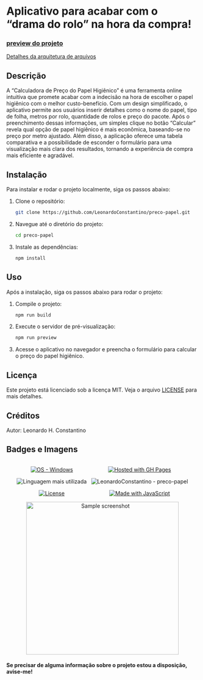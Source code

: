 # Aplicativo para acabar com o “drama do rolo” na hora da compra!

### [preview do projeto](https://leonardoconstantino.github.io/preco-papel/)

[Detalhes da arquitetura de arquivos](https://github.com/LeonardoConstantino/preco-papel/blob/main/estrutura.md)

## Descrição

A “Calculadora de Preço do Papel Higiênico” é uma ferramenta online intuitiva que promete acabar com a indecisão na hora de escolher o papel higiênico com o melhor custo-benefício. Com um design simplificado, o aplicativo permite aos usuários inserir detalhes como o nome do papel, tipo de folha, metros por rolo, quantidade de rolos e preço do pacote. Após o preenchimento dessas informações, um simples clique no botão “Calcular” revela qual opção de papel higiênico é mais econômica, baseando-se no preço por metro ajustado. Além disso, a aplicação oferece uma tabela comparativa e a possibilidade de esconder o formulário para uma visualização mais clara dos resultados, tornando a experiência de compra mais eficiente e agradável.

## Instalação

Para instalar e rodar o projeto localmente, siga os passos abaixo:

1. Clone o repositório:

   ```bash
   git clone https://github.com/LeonardoConstantino/preco-papel.git
   ```

2. Navegue até o diretório do projeto:

   ```bash
   cd preco-papel
   ```

3. Instale as dependências:

   ```bash
   npm install
   ```

## Uso

Após a instalação, siga os passos abaixo para rodar o projeto:

1. Compile o projeto:

   ```bash
   npm run build
   ```

2. Execute o servidor de pré-visualização:

   ```bash
   npm run preview
   ```

3. Acesse o aplicativo no navegador e preencha o formulário para calcular o preço do papel higiênico.

## Licença

Este projeto está licenciado sob a licença MIT. Veja o arquivo [LICENSE](https://github.com/LeonardoConstantino/preco-papel/blob/main/LICENSE.txt) para mais detalhes.

## Créditos

Autor: Leonardo H. Constantino

## Badges e Imagens

<div style="display: flex; justify-content: center; gap: 12px" >

<div align="center">

[![OS - Windows](https://img.shields.io/badge/OS-Windows-blue?logo=windows&logoColor=white)](https://www.microsoft.com/ 'Go to Microsoft homepage')

![Linguagem mais utilizada](https://img.shields.io/github/languages/top/LeonardoConstantino/preco-papel)

[![License](https://img.shields.io/badge/License-MIT-blue)](#license)

</div>

<div align="center">

[![Hosted with GH Pages](https://img.shields.io/badge/Hosted_with-GitHub_Pages-blue?logo=github&logoColor=white)](https://pages.github.com/ 'Go to GitHub Pages homepage')

![LeonardoConstantino - preco-papel](https://img.shields.io/static/v1?label=LeonardoConstantino&message=preco-papel&color=blue&logo=github)

[![Made with JavaScript](https://img.shields.io/badge/Made_with-JavaScript-blue?logo=javascript&logoColor=white)](https://www.javascript.com/ 'Go to JavaScript homepage')

</div>

</div>

<div align="center">
    <img src="https://raw.githubusercontent.com/LeonardoConstantino/preco-papel/master/src/assets/images/print.jpg" alt="Sample screenshot" width="400">
</div>

#### Se precisar de alguma informação sobre o projeto estou a disposição, avise-me!
